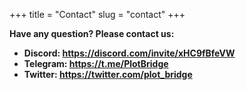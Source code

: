 +++
title = "Contact"
slug = "contact"
+++

<b>Have any question? Please contact us:

- Discord: https://discord.com/invite/xHC9fBfeVW
- Telegram: https://t.me/PlotBridge
- Twitter: https://twitter.com/plot_bridge</b>
